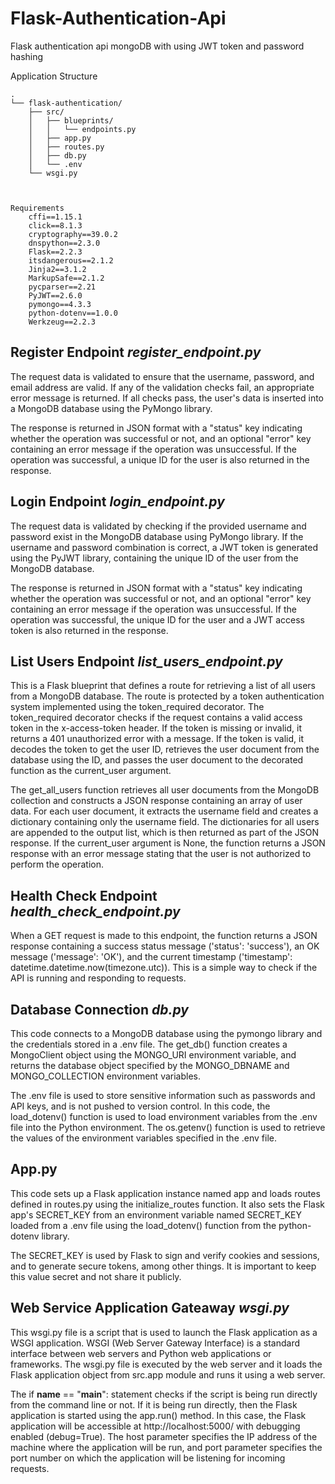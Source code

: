# Flask-Authentication-Api
Flask authentication api mongoDB with using JWT token and password hashing

Application Structure
```
.
└── flask-authentication/
    ├── src/
    │   ├── blueprints/
    │   │   └── endpoints.py
    │   ├── app.py
    │   ├── routes.py
    │   ├── db.py
    │   └── .env
    └── wsgi.py 
    
    
    
Requirements
    cffi==1.15.1
    click==8.1.3
    cryptography==39.0.2
    dnspython==2.3.0
    Flask==2.2.3
    itsdangerous==2.1.2
    Jinja2==3.1.2
    MarkupSafe==2.1.2
    pycparser==2.21
    PyJWT==2.6.0
    pymongo==4.3.3
    python-dotenv==1.0.0
    Werkzeug==2.2.3
  ```

## Register Endpoint *register_endpoint.py*
The request data is validated to ensure that the username, password, and email address are valid. If any of the validation checks fail, an appropriate error message is returned. If all checks pass, the user's data is inserted into a MongoDB database using the PyMongo library.

The response is returned in JSON format with a "status" key indicating whether the operation was successful or not, and an optional "error" key containing an error message if the operation was unsuccessful. If the operation was successful, a unique ID for the user is also returned in the response.

## Login Endpoint *login_endpoint.py*
The request data is validated by checking if the provided username and password exist in the MongoDB database using PyMongo library. If the username and password combination is correct, a JWT token is generated using the PyJWT library, containing the unique ID of the user from the MongoDB database.

The response is returned in JSON format with a "status" key indicating whether the operation was successful or not, and an optional "error" key containing an error message if the operation was unsuccessful. If the operation was successful, the unique ID for the user and a JWT access token is also returned in the response.

## List Users Endpoint *list_users_endpoint.py*
This is a Flask blueprint that defines a route for retrieving a list of all users from a MongoDB database. The route is protected by a token authentication system implemented using the token_required decorator. The token_required decorator checks if the request contains a valid access token in the x-access-token header. If the token is missing or invalid, it returns a 401 unauthorized error with a message. If the token is valid, it decodes the token to get the user ID, retrieves the user document from the database using the ID, and passes the user document to the decorated function as the current_user argument.

The get_all_users function retrieves all user documents from the MongoDB collection and constructs a JSON response containing an array of user data. For each user document, it extracts the username field and creates a dictionary containing only the username field. The dictionaries for all users are appended to the output list, which is then returned as part of the JSON response. If the current_user argument is None, the function returns a JSON response with an error message stating that the user is not authorized to perform the operation.

## Health Check Endpoint *health_check_endpoint.py*
When a GET request is made to this endpoint, the function returns a JSON response containing a success status message ('status': 'success'), an OK message ('message': 'OK'), and the current timestamp ('timestamp': datetime.datetime.now(timezone.utc)). This is a simple way to check if the API is running and responding to requests.

## Database Connection *db.py*
This code connects to a MongoDB database using the pymongo library and the credentials stored in a .env file. The get_db() function creates a MongoClient object using the MONGO_URI environment variable, and returns the database object specified by the MONGO_DBNAME and MONGO_COLLECTION environment variables.

The .env file is used to store sensitive information such as passwords and API keys, and is not pushed to version control. In this code, the load_dotenv() function is used to load environment variables from the .env file into the Python environment. The os.getenv() function is used to retrieve the values of the environment variables specified in the .env file.


## App.py
This code sets up a Flask application instance named app and loads routes defined in routes.py using the initialize_routes function. It also sets the Flask app's SECRET_KEY from an environment variable named SECRET_KEY loaded from a .env file using the load_dotenv() function from the python-dotenv library.

The SECRET_KEY is used by Flask to sign and verify cookies and sessions, and to generate secure tokens, among other things. It is important to keep this value secret and not share it publicly.

## Web Service Application Gateaway *wsgi.py*
This wsgi.py file is a script that is used to launch the Flask application as a WSGI application. WSGI (Web Server Gateway Interface) is a standard interface between web servers and Python web applications or frameworks. The wsgi.py file is executed by the web server and it loads the Flask application object from src.app module and runs it using a web server.

The if __name__ == "__main__": statement checks if the script is being run directly from the command line or not. If it is being run directly, then the Flask application is started using the app.run() method. In this case, the Flask application will be accessible at http://localhost:5000/ with debugging enabled (debug=True). The host parameter specifies the IP address of the machine where the application will be run, and port parameter specifies the port number on which the application will be listening for incoming requests.

